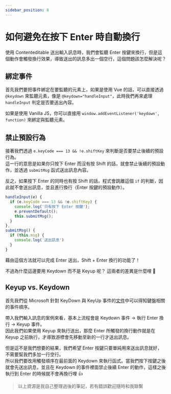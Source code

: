 ```yaml
---
sidebar_position: 8
---
```


# 如何避免在按下 Enter 時自動換行

使用 Contenteditable 送出輸入訊息時，我們會監聽 Enter 按鍵來換行，但是這個動作會觸發換行效果，導致送出的訊息多出一個空行，這個問題該怎麼解決呢？

## 綁定事件

首先我們要把事件綁定在要監聽的元素上，如果是使用 Vue 的話，可以直接透過 `@keydown` 來監聽元素，像是 `@keydown="handleInput"`，此時我們再來處理 `handleInput` 判定是否要送出內容。

如果是使用 Vanilla JS，你可以直接用 `window.addEventListener('keydown', function)` 來綁定與監聽元素。

## 禁止預設行為

接著我們透過 `e.keyCode === 13 && !e.shiftKey` 來判斷是否要禁止後續的預設行為。  
這一行的意思是如果你只按下 Enter 而沒有按 Shift 的話，就會禁止後續的預設動作，並透過 `submitMsg` 函式送出訊息內容。

反之，如果按下 Enter 的同時也有按 Shift 的話，程式會跳離這個 `if` 的判斷，因此就不會送出訊息，並且進行換行（Enter 按鍵的預設動作）。

```javascript
handleInput(e) {
  if (e.keyCode === 13 && !e.shiftKey) {
    console.log('只有按下 Enter 按鍵');
    e.preventDefault();
    this.submitMsg();
  }
},
submitMsg() {
  if (this.msg) {
    console.log('送出訊息')
  }
}
```

藉由這個方法就可以完成 Enter 送出，Shift + Enter 換行的功能了！

不過為什麼這邊要用 Keydown 而不是 Keyup 呢？
這兩者的差異是什麼哩 🤔

## Keyup vs. Keydown

首先我們從 Microsoft 針對 KeyDown 與 KeyUp 事件的[文件](https://docs.microsoft.com/zh-tw/office/vba/language/reference/user-interface-help/keydown-keyup-events)中可以得知鍵盤相關的事件順序。

帶入我們輸入訊息的案例來看，基本上流程會是 Keydown 事件 → 執行 Enter 換行 → Keyup 事件。  
因此我們如果使用 Keyup 來執行送出，那麼 Enter 所觸發的換行動作就是在 Keyup 之前執行，才導致游標會先移動至新的一行才送出訊息。

但是這不是我們想要的結果，我們希望 Enter 按鍵只要單純用來送出訊息就好，不需要幫我們多加一行空行。  
所以我們要改用觸發順序在最前面的 Keydown 來執行函式。當我們按下按鍵之後就會先送出訊息，並且在 Keydown 的事件裡面禁止後續 Enter 的動作，這樣之後執行到 Enter 的時候就不會再換行哩 👍

> 以上資源是我自己整理過後的筆記，若有錯誤歡迎隨時和我聯繫
